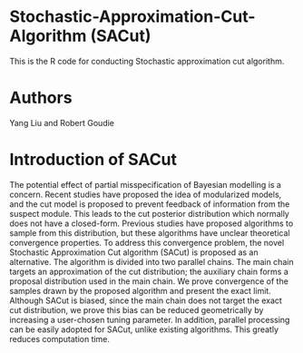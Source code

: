 # Stochastic-Approximation-Cut-Algorithm (SACut)
This is the R code for conducting Stochastic approximation cut algorithm.

# Authors
Yang Liu and Robert Goudie

# Introduction of SACut
The potential effect of partial misspecification of Bayesian modelling is a concern. Recent studies have proposed the idea of modularized models, and the cut model is proposed to prevent feedback of information from the suspect module. This leads to the cut posterior distribution which normally does not have a closed-form. Previous studies have proposed algorithms to sample from this distribution, but these algorithms have unclear theoretical convergence properties. To address this convergence problem, the novel Stochastic Approximation Cut algorithm (SACut) is proposed as an alternative. The algorithm is divided into two parallel chains. The main chain targets an approximation of the cut distribution; the auxiliary chain forms a proposal distribution used in the main chain. We prove convergence of the samples drawn by the proposed algorithm and present the exact limit. Although SACut is biased, since the main chain does not target the exact cut distribution, we prove this bias can be reduced geometrically by increasing a user-chosen tuning parameter. In addition, parallel processing can be easily adopted for SACut, unlike existing algorithms. This greatly reduces computation time.
